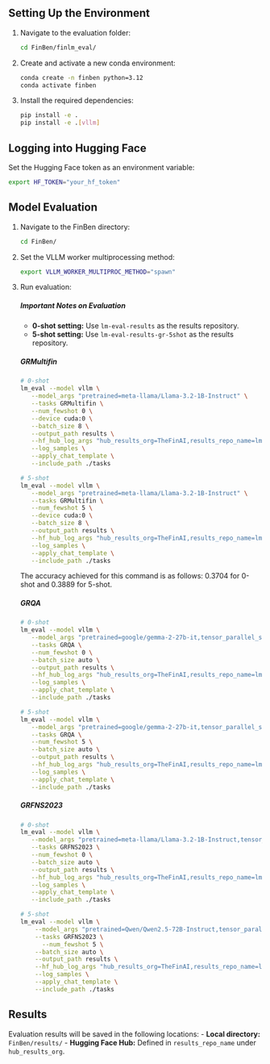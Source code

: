 ## Setting Up the Environment

1. Navigate to the evaluation folder:
   ```bash
   cd FinBen/finlm_eval/
   ```
2. Create and activate a new conda environment:
   ```bash
   conda create -n finben python=3.12
   conda activate finben
   ```
3. Install the required dependencies:
   ```bash
   pip install -e .
   pip install -e .[vllm]
   ```

## Logging into Hugging Face

Set the Hugging Face token as an environment variable:
   ```bash
   export HF_TOKEN="your_hf_token"
   ```

## Model Evaluation

1. Navigate to the FinBen directory:
   ```bash
   cd FinBen/
   ```

2. Set the VLLM worker multiprocessing method:
   ```bash
   export VLLM_WORKER_MULTIPROC_METHOD="spawn"
   ```

4. Run evaluation:
   ##### Important Notes on Evaluation
      - **0-shot setting:** Use `lm-eval-results` as the results repository.
      - **5-shot setting:** Use `lm-eval-results-gr-5shot` as the results repository.

   ##### GRMultifin
      ```bash
      # 0-shot
      lm_eval --model vllm \
         --model_args "pretrained=meta-llama/Llama-3.2-1B-Instruct" \
         --tasks GRMultifin \
         --num_fewshot 0 \
         --device cuda:0 \
         --batch_size 8 \
         --output_path results \
         --hf_hub_log_args "hub_results_org=TheFinAI,results_repo_name=lm-eval-results,push_results_to_hub=True,push_samples_to_hub=True,public_repo=False" \
         --log_samples \
         --apply_chat_template \
         --include_path ./tasks
   
      # 5-shot
      lm_eval --model vllm \
         --model_args "pretrained=meta-llama/Llama-3.2-1B-Instruct" \
         --tasks GRMultifin \
         --num_fewshot 5 \
         --device cuda:0 \
         --batch_size 8 \
         --output_path results \
         --hf_hub_log_args "hub_results_org=TheFinAI,results_repo_name=lm-eval-results-gr-5shot,push_results_to_hub=True,push_samples_to_hub=True,public_repo=False" \
         --log_samples \
         --apply_chat_template \
         --include_path ./tasks
      ```
      The accuracy achieved for this command is as follows: 0.3704 for 0-shot and 0.3889 for 5-shot.
   
   ##### GRQA
      ```bash
      # 0-shot
      lm_eval --model vllm \
         --model_args "pretrained=google/gemma-2-27b-it,tensor_parallel_size=4,gpu_memory_utilization=0.8,max_model_len=1024" \
         --tasks GRQA \
         --num_fewshot 0 \
         --batch_size auto \
         --output_path results \
         --hf_hub_log_args "hub_results_org=TheFinAI,results_repo_name=lm-eval-results,push_results_to_hub=True,push_samples_to_hub=True,public_repo=False" \
         --log_samples \
         --apply_chat_template \
         --include_path ./tasks
   
      # 5-shot
      lm_eval --model vllm \
         --model_args "pretrained=google/gemma-2-27b-it,tensor_parallel_size=4,gpu_memory_utilization=0.8,max_model_len=1024" \
         --tasks GRQA \
         --num_fewshot 5 \
         --batch_size auto \
         --output_path results \
         --hf_hub_log_args "hub_results_org=TheFinAI,results_repo_name=lm-eval-results-gr-5shot,push_results_to_hub=True,push_samples_to_hub=True,public_repo=False" \
         --log_samples \
         --apply_chat_template \
         --include_path ./tasks
      ```
   
   ##### GRFNS2023
      ```bash
      # 0-shot
      lm_eval --model vllm \
         --model_args "pretrained=meta-llama/Llama-3.2-1B-Instruct,tensor_parallel_size=4,gpu_memory_utilization=0.8,max_length=8192" \
         --tasks GRFNS2023 \
         --num_fewshot 0 \
         --batch_size auto \
         --output_path results \
         --hf_hub_log_args "hub_results_org=TheFinAI,results_repo_name=lm-eval-results,push_results_to_hub=True,push_samples_to_hub=True,public_repo=False" \
         --log_samples \
         --apply_chat_template \
         --include_path ./tasks
   
      # 5-shot
      lm_eval --model vllm \
          --model_args "pretrained=Qwen/Qwen2.5-72B-Instruct,tensor_parallel_size=4,gpu_memory_utilization=0.8,max_length=8192" \
          --tasks GRFNS2023 \
            --num_fewshot 5 \
          --batch_size auto \
          --output_path results \
          --hf_hub_log_args "hub_results_org=TheFinAI,results_repo_name=lm-eval-results-gr-5shot,push_results_to_hub=True,push_samples_to_hub=True,public_repo=False" \
          --log_samples \
          --apply_chat_template \
          --include_path ./tasks
      ```

## Results
   Evaluation results will be saved in the following locations:
      - **Local directory:** `FinBen/results/`
      - **Hugging Face Hub:** Defined in `results_repo_name` under `hub_results_org`.


